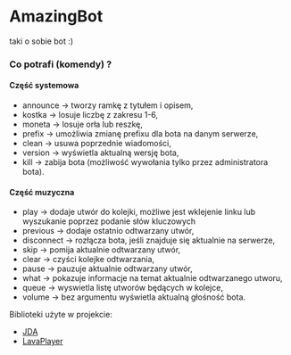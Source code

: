 # AmazingBot
taki o sobie bot :)

### Co potrafi (komendy) ?

#### Część systemowa
- announce -> tworzy ramkę z tytułem i opisem,
- kostka -> losuje liczbę z zakresu 1-6,
- moneta -> losuje orła lub reszkę,
- prefix -> umożliwia zmianę prefixu dla bota na danym serwerze,
- clean -> usuwa poprzednie wiadomości,
- version -> wyświetla aktualną wersję bota,
- kill -> zabija bota (możliwość wywołania tylko przez administratora bota).

#### Część muzyczna
- play -> dodaje utwór do kolejki, możliwe jest wklejenie linku lub wyszukanie poprzez podanie słów kluczowych
- previous -> dodaje ostatnio odtwarzany utwór,
- disconnect -> rozłącza bota, jeśli znajduje się aktualnie na serwerze,
- skip -> pomija aktualnie odtwarzany utwór,
- clear -> czyści kolejke odtwarzania,
- pause -> pauzuje aktualnie odtwarzany utwór,
- what -> pokazuje informacje na temat aktualnie odtwarzanego utworu,
- queue -> wyswietla listę utworów będących w kolejce,
- volume -> bez argumentu wyświetla aktualną głośność bota.
 

Biblioteki użyte w projekcie:
- [JDA](https://github.com/DV8FromTheWorld/JDA)
- [LavaPlayer](https://github.com/sedmelluq/lavaplayer)
